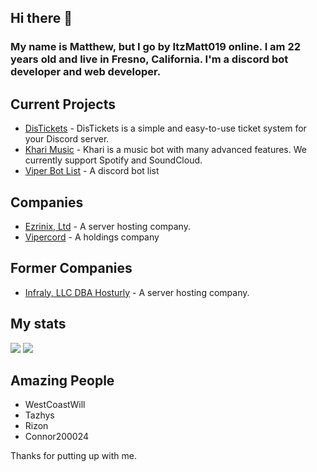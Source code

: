 ## Hi there 👋

<h3>My name is Matthew, but I go by ItzMatt019 online. I am 22 years old and live in Fresno, California. I'm a discord bot developer and web developer.</h3>

<h2>Current Projects</h2>
<ul>
  <li><a href="https://distickets.com/"> DisTickets</a> - DisTickets is a simple and easy-to-use ticket system for your Discord server.</li>
  <li><a href="https://kharibot.xyz/"> Khari Music</a> - Khari is a music bot with many advanced features. We currently support Spotify and SoundCloud.</li>
  <li><a href="https://viperbotlist.com">Viper Bot List</a> - A discord bot list</li>
</ul>


<h2>Companies</h2>
<ul>
  <li><a href="https://ezrinix.com">Ezrinix, Ltd</a> - A server hosting company.</li>
  <li><a href="https://vipercord.com">Vipercord</a> - A holdings company</li>
</ul>

<h2>Former Companies</h2>
<ul>
  <li><a href="https://hosturly.com">Infraly, LLC DBA Hosturly</a> - A server hosting company.</li>
</ul>

<h2>My stats</h2>
<img src="https://github-readme-stats.vercel.app/api?username=itzmatt019&show_icons=true&theme=radical&count_private=true&include_all_commits=true">
<img src="https://github-readme-stats.vercel.app/api/top-langs/?username=itzmatt019&theme=radical&layout=compact">

<h2>Amazing People</h2>
<ul>
  <li>WestCoastWill</li>
  <li>Tazhys</li>
  <li>Rizon</li>
  <li>Connor200024</li>
</ul>

Thanks for putting up with me.
